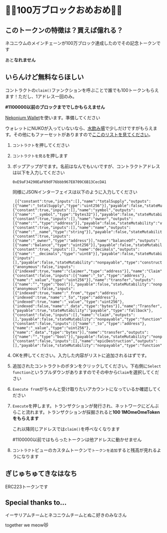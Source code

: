 # 👏👏100万ブロックおめおめ👏👏
## このトークンの特徴は？買えば億れる？

ネコニウムのメインチェーンが100万ブロック達成したのでその記念トークンです

あと**なれません**

## いらんけど無料ならほしい

コントラクトの`claim()`ファンクションを呼ぶことで誰でも100トークンもらえます！ただし、1アドレス一回のみ。

**#1100000以前のブロックまででしかもらえません**

[Nekonium Wallet](https://github.com/nekonium/mist)を使います。準備してください

ウォレットにNUKOが入っていないなら、[水飲み場](https://faucet.nekonium.net/)で少しだけですがもらえます。その他にもファーセットがありますので[ここのリストを見てください](https://nekonium.github.io/)。

1. `コントラクト`を押してください
2. `コントラクトを見る`を押します
3. ポップアップがでます。名前はなんでもいいですが、コントラクトアドレスは以下を入力してください
   ```
   0xE9aF34290EaF69dF76bbb967E8709C6B13CecDA1
   ```
   同様にJSONインターフェイスは以下のように入力してください
   ```
    [{"constant":true,"inputs":[],"name":"totalSupply","outputs":[{"name":"_totalSupply","type":"uint256"}],"payable":false,"stateMutability":"view","type":"function"},{"constant":true,"inputs":[],"name":"symbol","outputs":[{"name":"__symbol","type":"bytes32"}],"payable":false,"stateMutability":"pure","type":"function"},{"constant":true,"inputs":[],"name":"owner","outputs":[{"name":"","type":"address"}],"payable":false,"stateMutability":"view","type":"function"},{"constant":true,"inputs":[],"name":"name","outputs":[{"name":"__name","type":"string"}],"payable":false,"stateMutability":"pure","type":"function"},{"constant":true,"inputs":[{"name":"_owner","type":"address"}],"name":"balanceOf","outputs":[{"name":"balance","type":"uint256"}],"payable":false,"stateMutability":"view","type":"function"},{"constant":true,"inputs":[],"name":"decimals","outputs":[{"name":"__decimals","type":"uint8"}],"payable":false,"stateMutability":"pure","type":"function"},{"inputs":[],"payable":false,"stateMutability":"nonpayable","type":"constructor"},{"anonymous":false,"inputs":[{"indexed":true,"name":"claimer","type":"address"}],"name":"Claim","type":"event"},{"constant":false,"inputs":[{"name":"_to","type":"address"},{"name":"_value","type":"uint256"}],"name":"transfer","outputs":[{"name":"","type":"bool"}],"payable":false,"stateMutability":"nonpayable","type":"function"},{"anonymous":false,"inputs":[{"indexed":true,"name":"_from","type":"address"},{"indexed":true,"name":"_to","type":"address"},{"indexed":true,"name":"_value","type":"uint256"},{"indexed":false,"name":"_data","type":"bytes"}],"name":"Transfer","type":"event"},{"payable":true,"stateMutability":"payable","type":"fallback"},{"constant":false,"inputs":[],"name":"claim","outputs":[],"payable":false,"stateMutability":"nonpayable","type":"function"},{"constant":false,"inputs":[{"name":"_to","type":"address"},{"name":"_value","type":"uint256"},{"name":"_data","type":"bytes"}],"name":"transfer","outputs":[{"name":"","type":"bool"}],"payable":false,"stateMutability":"nonpayable","type":"function"},{"constant":false,"inputs":[],"name":"epicDestruction","outputs":[],"payable":false,"stateMutability":"nonpayable","type":"function"}]
    ```
4. OKを押してください。入力した内容がリストに追加されるはずです。
5. 追加されたコントラクトのボタンをクリックしてください。下右側に`Select function`というプルダウンがありますのでその中から`Claim`を選択してください
6. `Execute from`がちゃんと受け取りたいアカウントになっているか確認してください
7. `Execute`を押します。トランザクションが発行され、ネットワークにどんぶらこと流れます。トランザクションが採掘されると**100 1MOmeOmeTokenをもらえます**
   
   これ以降同じアドレスでは`claim()`を呼べなくなります
   
   \#1100000以前ではもらったトークンは他アドレスに動かせません
   
8. `コントラクト`ビューのカスタムトークンで`トークンを追加`すると残高が見れるようになります

## ぎじゅちゅてきなはなち

ERC223トークンです

## Special thanks to...
イーサリアムチームとネコニウムチームとぬこ好きのみなさん

together we meow😻